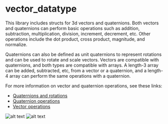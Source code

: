 # vector_datatype
This library includes structs for 3d vectors and quaternions. Both vectors and quaternions can perform basic operations such as addition, subtraction, multiplication, division, increment, decrement, etc. Other operations include the dot product, cross product, magnitude, and normalize.  

Quaternions can also be defined as unit quaternions to represent rotations and can be used to rotate and scale vectors. Vectors are compatible with quaternions, and both types are compatible with arrays. A length-3 array can be added, subtracted, etc, from a vector or a quaternion, and a length-4 array can perform the same operations with a quaternion. 

For more information on vector and quaternion operations, see these links:  

- [Quaternions and rotations](http://danceswithcode.net/engineeringnotes/quaternions/quaternions.html)
- [Quaternion operations](http://graphics.stanford.edu/courses/cs348a-17-winter/Papers/quaternion.pdf)  
- [Vector operations](http://emweb.unl.edu/Math/mathweb/vectors/vectors.html)

![alt text](http://danceswithcode.net/engineeringnotes/quaternions/images/axis-angle.png)
![alt text](https://opentextbc.ca/calculusv3openstax/wp-content/uploads/sites/288/2019/08/CNX_Calc_Figure_12_02_011.jpg)

